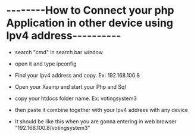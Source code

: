 # --------How to Connect your php Application in other device using Ipv4 address----------




* search "cmd" in search bar window
* open it and type ipconfig
* Find your Ipv4 address and copy. Ex: 192.168.100.8


* Open your Xaamp and start your Php and Sql
* copy your htdocs folder name. Ex: votingsystem3
* then paste it combine together with your Ipv4 address with any device

* It should be like this when you are gonna entering in web browser "192.168.100.8/votingsystem3"

